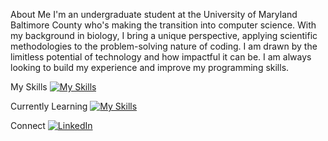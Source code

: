 About Me
I'm an undergraduate student at the University of Maryland Baltimore County who's making the transition into computer science. With my background in biology, I bring a unique perspective, applying scientific methodologies to the problem-solving nature of coding. I am drawn by the limitless potential of technology and how impactful it can be. I am always looking to build my experience and improve my programming skills.

My Skills
[![My Skills](https://skillicons.dev/icons?i=py,github,clion,pycharm)](https://skillicons.dev)

Currently Learning
[![My Skills](https://skillicons.dev/icons?i=cpp,css,html,js)](https://skillicons.dev)

Connect
[![LinkedIn](https://img.shields.io/badge/LinkedIn-%230077B5.svg?logo=linkedin&logoColor=white)](https://linkedin.com/in/nuhaaajamu/) 



